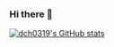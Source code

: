 ### Hi there 👋
[![dch0319's GitHub stats](https://github-readme-stats.vercel.app/api?username=dch0319&count_private=true&show_icons=true&theme=tokyonight)](https://github.com/dch0319/)
<!--
**dch0319/dch0319** is a ✨ _special_ ✨ repository because its `README.md` (this file) appears on your GitHub profile.

Here are some ideas to get you started:

- 🔭 I’m currently working on ...
- 🌱 I’m currently learning ...
- 👯 I’m looking to collaborate on ...
- 🤔 I’m looking for help with ...
- 💬 Ask me about ...
- 📫 How to reach me: ...
- 😄 Pronouns: ...
- ⚡ Fun fact: ...
-->
